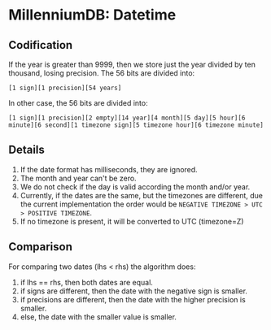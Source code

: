# MillenniumDB: Datetime

## Codification
If the year is greater than 9999, then we store just the year divided by ten thousand, losing precision. The 56 bits are divided into:

```
[1 sign][1 precision][54 years]
```

In other case, the 56 bits are divided into:

```
[1 sign][1 precision][2 empty][14 year][4 month][5 day][5 hour][6 minute][6 second][1 timezone sign][5 timezone hour][6 timezone minute]
```

## Details
1. If the date format has milliseconds, they are ignored.
2. The month and year can't be zero.
3. We do not check if the day is valid according the month and/or year.
4. Currently, if the dates are the same, but the timezones are different, due the current implementation the order would be `NEGATIVE TIMEZONE > UTC > POSITIVE TIMEZONE`.
5. If no timezone is present, it will be converted to UTC (timezone=Z)

## Comparison
For comparing two dates (lhs < rhs) the algorithm does:
1. if lhs == rhs, then both dates are equal.
2. if signs are different, then the date with the negative sign is smaller.
3. if precisions are different, then the date with the higher precision is smaller.
4. else, the date with the smaller value is smaller.
